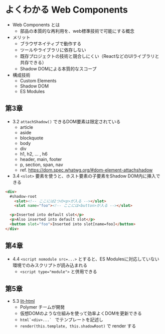 よくわかる Web Components
=======================

- Web Components とは
  - 部品の本質的な再利用を、web標準技術で可能にする概念
- メリット
  - ブラウザネイティブで動作する
  - ツールやライブラリに依存しない
  - 既存プロジェクトの技術と競合しにくい（ReactなどのUIライブラリと共存できる）
  - Shadow DOMによる本質的なスコープ
- 構成技術
  - Custom Elements
  - Shadow DOM
  - ES Modules

## 第3章

- 3.2 `attachShadow()` できるDOM要素は限定されている
  - article
  - aside
  - blockquote
  - body
  - div
  - h1, h2, ... , h6
  - header, main, footer
  - p, section, span, nav
  - ref. https://dom.spec.whatwg.org/#dom-element-attachshadow
- 3.4 `<slot>` 要素を使うと、ホスト要素の子要素をShadow DOM内に挿入できる

```html
<div>
  #shadow-root
    <slot><!-- ここには2つの<p>が入る --></slot>
    <slot name="foo"><!-- ここには<button>が入る --></slot>

  <p>Inserted into default slot</p>
  <p>Also inserted into default slot</p>
  <button slot="foo">Inserted into slot[name=foo]</button>
</div>
```

## 第4章

- 4.4 `<script nomodule src=...>` とすると、ES Modulesに対応していない環境でのみスクリプトが読み込まれる
  - `<script type="module">` と併用できる

## 第5章

- 5.3 [lit-html](https://github.com/Polymer/lit-html)
  - Polymer チームが開発
  - 仮想DOMのような仕組みを使って効率よくDOMを更新できる
  - ``html`<div>...` `` でテンプレートを記述し
  - `render(this.template, this.shadowRoot)` で render する
